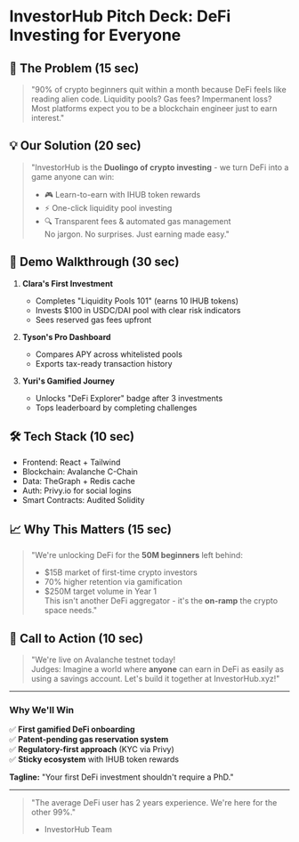 # InvestorHub Pitch Deck: DeFi Investing for Everyone

## 🎯 The Problem (15 sec)
> "90% of crypto beginners quit within a month because DeFi feels like reading alien code. Liquidity pools? Gas fees? Impermanent loss? Most platforms expect you to be a blockchain engineer just to earn interest."

## 💡 Our Solution (20 sec)
> "InvestorHub is the **Duolingo of crypto investing** - we turn DeFi into a game anyone can win:
> - 🎮 Learn-to-earn with IHUB token rewards  
> - ⚡ One-click liquidity pool investing  
> - 🔍 Transparent fees & automated gas management  
> No jargon. No surprises. Just earning made easy."

## 🚀 Demo Walkthrough (30 sec)
1. **Clara's First Investment**  
   - Completes "Liquidity Pools 101" (earns 10 IHUB tokens)  
   - Invests $100 in USDC/DAI pool with clear risk indicators  
   - Sees reserved gas fees upfront  

2. **Tyson's Pro Dashboard**  
   - Compares APY across whitelisted pools  
   - Exports tax-ready transaction history  

3. **Yuri's Gamified Journey**  
   - Unlocks "DeFi Explorer" badge after 3 investments  
   - Tops leaderboard by completing challenges  

## 🛠️ Tech Stack (10 sec)
- Frontend: React + Tailwind  
- Blockchain: Avalanche C-Chain  
- Data: TheGraph + Redis cache  
- Auth: Privy.io for social logins  
- Smart Contracts: Audited Solidity  

## 📈 Why This Matters (15 sec)
> "We're unlocking DeFi for the **50M beginners** left behind:  
> - $15B market of first-time crypto investors  
> - 70% higher retention via gamification  
> - $250M target volume in Year 1  
> This isn't another DeFi aggregator - it's the **on-ramp** the crypto space needs."

## 🚀 Call to Action (10 sec)
> "We're live on Avalanche testnet today!  
> Judges: Imagine a world where **anyone** can earn in DeFi as easily as using a savings account. Let's build it together at InvestorHub.xyz!"  

---

### Why We'll Win
✅ **First gamified DeFi onboarding**  
✅ **Patent-pending gas reservation system**  
✅ **Regulatory-first approach** (KYC via Privy)  
✅ **Sticky ecosystem** with IHUB token rewards  

**Tagline:** "Your first DeFi investment shouldn't require a PhD."  

---

> "The average DeFi user has 2 years experience. We're here for the other 99%."  
> - InvestorHub Team